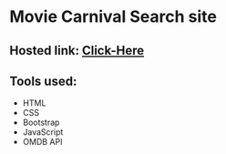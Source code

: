 # Movie Carnival Search site

## Hosted link: [Click-Here](https://deepanshu-981.github.io/Movie-Carnival-Search-Nov-2022/)

## Tools used:
* HTML
* CSS
* Bootstrap
* JavaScript
* OMDB API

